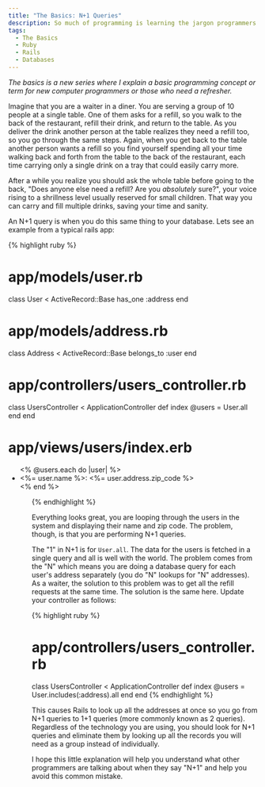 ```yaml
---
title: "The Basics: N+1 Queries"
description: So much of programming is learning the jargon programmers use. Learn what an N+1 query is, how to identify them in your code, and how to avoid generating them.
tags:
  - The Basics
  - Ruby
  - Rails
  - Databases
---
```


*The basics is a new series where I explain a basic programming concept or term for new computer programmers or those who need a refresher.*

Imagine that you are a waiter in a diner. You are serving a group of 10 people at a single table. One of them asks for a refill, so you walk to the back of the restaurant, refill their drink, and return to the table. As you deliver the drink another person at the table realizes they need a refill too, so you go through the same steps. Again, when you get back to the table another person wants a refill so you find yourself spending all your time walking back and forth from the table to the back of the restaurant, each time carrying only a single drink on a tray that could easily carry more.

After a while you realize you should ask the whole table before going to the back, "Does anyone else need a refill? Are you *absolutely* sure?", your voice rising to a shrillness level usually reserved for small children. That way you can carry and fill multiple drinks, saving your time and sanity.

An N+1 query is when you do this same thing to your database. Lets see an example from a typical rails app:

{% highlight ruby %}
# app/models/user.rb
class User < ActiveRecord::Base
  has_one :address
end

# app/models/address.rb
class Address < ActiveRecord::Base
  belongs_to :user
end

# app/controllers/users_controller.rb
class UsersController < ApplicationController
  def index
    @users = User.all
  end
end

# app/views/users/index.erb
<ul>
  <% @users.each do |user| %>
  <li>
    <%= user.name %>:
    <%= user.address.zip_code %>
  </li>
  <% end %>
<ul>
{% endhighlight %}

Everything looks great, you are looping through the users in the system and displaying their name and zip code. The problem, though, is that you are performing N+1 queries.

The "1" in N+1 is for `User.all`. The data for the users is fetched in a single query and all is well with the world. The problem comes from the "N" which means you are doing a database query for each user's address separately (you do "N" lookups for "N" addresses). As a waiter, the solution to this problem was to get all the refill requests at the same time. The solution is the same here. Update your controller as follows:

{% highlight ruby %}
# app/controllers/users_controller.rb
class UsersController < ApplicationController
  def index
    @users = User.includes(:address).all
  end
end
{% endhighlight %}

This causes Rails to look up all the addresses at once so you go from N+1 queries to 1+1 queries (more commonly known as 2 queries). Regardless of the technology you are using, you should look for N+1 queries and eliminate them by looking up all the records you will need as a group instead of individually.

I hope this little explanation will help you understand what other programmers are talking about when they say "N+1" and help you avoid this common mistake.
